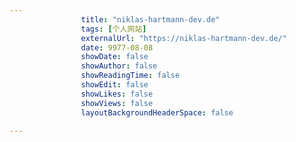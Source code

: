 ---
                title: "niklas-hartmann-dev.de"
                tags: [个人网站]
                externalUrl: "https://niklas-hartmann-dev.de/"
                date: 9977-08-08
                showDate: false
                showAuthor: false
                showReadingTime: false
                showEdit: false
                showLikes: false
                showViews: false
                layoutBackgroundHeaderSpace: false
                ---

